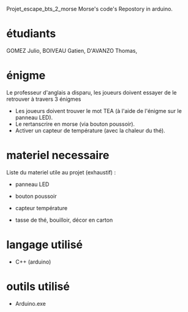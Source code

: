 Projet_escape_bts_2_morse
Morse's code's Repostory in arduino.

 # étudiants
GOMEZ Julio,
BOIVEAU Gatien,
D'AVANZO Thomas,

# énigme
Le professeur d'anglais a disparu, les joueurs doivent essayer de le retrouver à travers 3 énigmes
 - Les joueurs doivent trouver le mot TEA (à l'aide de l'énigme sur le panneau LED).
 - Le rertanscrire en morse (via bouton poussoir).
 - Activer un capteur de température (avec la chaleur du thé).
 
# materiel necessaire
Liste du materiel utile au projet (exhaustif) : 
 - panneau LED
 - bouton poussoir
 - capteur température
 
 - tasse de thé, bouilloir, décor en carton
 
 # langage utilisé 
  - C++ (arduino)
  
 # outils utilisé 
  - Arduino.exe
